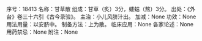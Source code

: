 序号：18413
名称：甘草散
组成：甘草（炙）3分，蝼蛄（熬）3分。
出处：《外台》卷三十六引《古今录验》。
主治：小儿风脐汁出。
加减：None
功效：None
用法用量：以安脐中。
制备方法：上为散。
临床应用：None
各家论述：None
用药禁忌：None
附注：None
